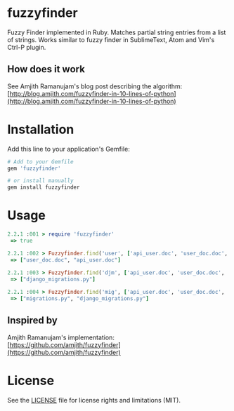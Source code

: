 # fuzzyfinder
Fuzzy Finder implemented in Ruby. Matches partial string entries from a list of strings. Works similar to fuzzy finder in SublimeText, Atom and Vim's Ctrl-P plugin.


## How does it work
See Amjith Ramanujam's blog post describing the algorithm: [http://blog.amjith.com/fuzzyfinder-in-10-lines-of-python](http://blog.amjith.com/fuzzyfinder-in-10-lines-of-python)


# Installation
Add this line to your application's Gemfile:

```ruby
# Add to your Gemfile
gem 'fuzzyfinder'

# or install manually
gem install fuzzyfinder
```

# Usage
```ruby
2.2.1 :001 > require 'fuzzyfinder'
 => true

2.2.1 :002 > Fuzzyfinder.find('user', ['api_user.doc', 'user_doc.doc', 'django_migrations.py', 'migrations.py'])
 => ["user_doc.doc", "api_user.doc"]

2.2.1 :003 > Fuzzyfinder.find('djm', ['api_user.doc', 'user_doc.doc', 'django_migrations.py', 'migrations.py'])
 => ["django_migrations.py"]
 
2.2.1 :004 > Fuzzyfinder.find('mig', ['api_user.doc', 'user_doc.doc', 'django_migrations.py', 'migrations.py'])
 => ["migrations.py", "django_migrations.py"]
```


## Inspired by
Amjith Ramanujam's implementation: [https://github.com/amjith/fuzzyfinder](https://github.com/amjith/fuzzyfinder)

# License
See the [LICENSE](LICENSE) file for license rights and limitations (MIT).
